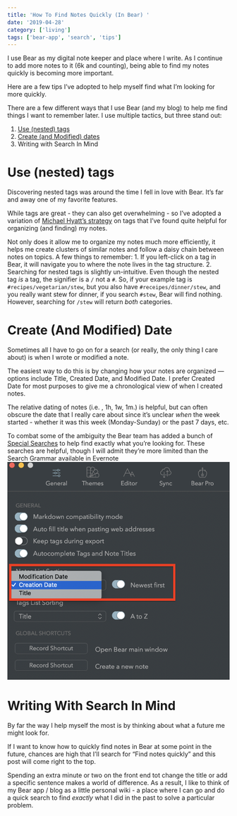 ```yaml
---
title: 'How To Find Notes Quickly (In Bear) '
date: '2019-04-28'
category: ['living']
tags: ['bear-app', 'search', 'tips']
---
```

I use Bear as my digital note keeper and place where I write. As I continue to add more notes to it (6k and counting), being able to find my notes quickly is becoming more important.

Here are a few tips I’ve adopted to help myself find what I’m looking for more quickly.

There are a few different ways that I use Bear (and my blog) to help me find things I want to remember later. I use multiple tactics, but three stand out:
1. [Use (nested) tags](https://bear.app/faq/Tags%20&%20Linking/Nested%20Tags/)
2. [Create (and Modified) dates](https://bear.app/faq/Advanced%20search%20options%20in%20Bear/)
3. Writing with Search In Mind

# Use (nested) tags
Discovering nested tags was around the time I fell in love with Bear. It’s far and away one of my favorite features.

While tags are great - they can also get overwhelming - so I’ve adopted a variation of [Michael Hyatt’s strategy](https://michaelhyatt.com/evernote-tags/) on tags that I’ve found quite helpful for organizing (and finding) my notes.

Not only does it allow me to organize my notes much more efficiently, it helps me create clusters of similar notes and follow a daisy chain between notes on topics. A few things to remember:
	1. If you left-click on a tag in Bear, it will navigate you to where the note lives in the tag structure.
	2. Searching for nested tags is slightly un-intuitive. Even though the nested tag *is* a tag, the signifier is a `/` not a `#`. So, if your example tag is `#recipes/vegetarian/stew`, but you also have `#receipes/dinner/stew`, and you really want stew for dinner, if you search `#stew`, Bear will find nothing. However, searching for `/stew`  will return *both* categories.

# Create (And Modified) Date
Sometimes all I have to go on for a search (or really, the only thing I care about) is when I wrote or modified a note.

The easiest way to do this is by changing how your notes are organized — options include Title, Created Date, and Modified Date. I prefer Created Date for most purposes to give me a chronological view of when I created notes.

The relative dating of notes (i.e. , 1h, 1w, 1m.) is helpful, but can often obscure the date that I really care about since it’s unclear *when* the week started - whether it was this week (Monday-Sunday) or the past 7 days, etc.

To combat some of the ambiguity the Bear team has added a bunch of [Special Searches](https://bear.app/faq/Advanced%20search%20options%20in%20Bear/) to help find exactly what you’re looking for. These searches are helpful, though I will admit they’re more limited than the Search Grammar available in Evernote
![](./bear-settings.png)

# Writing With Search In Mind
By far the way I help myself the most is by thinking about what a future me might look for.

If I want to know how to quickly find notes in Bear at some point in the future, chances are high that I’ll search for “Find notes quickly” and this post will come right to the top.

Spending an extra minute or two on the front end tot change the title or add a specific sentence makes a world of difference. As a result, I like to think of my Bear app / blog as a little personal wiki - a place where I can go and do a quick search to find *exactly* what I did in the past to solve a particular problem.
